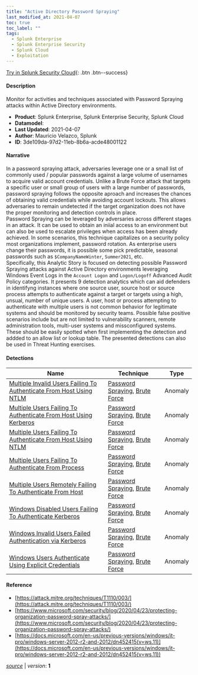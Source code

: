 ```yaml
---
title: "Active Directory Password Spraying"
last_modified_at: 2021-04-07
toc: true
toc_label: ""
tags:
  - Splunk Enterprise
  - Splunk Enterprise Security
  - Splunk Cloud
  - Exploitation
---
```


[Try in Splunk Security Cloud](https://www.splunk.com/en_us/cyber-security.html){: .btn .btn--success}

#### Description

Monitor for activities and techniques associated with Password Spraying attacks within Active Directory environments.

- **Product**: Splunk Enterprise, Splunk Enterprise Security, Splunk Cloud
- **Datamodel**: 
- **Last Updated**: 2021-04-07
- **Author**: Mauricio Velazco, Splunk
- **ID**: 3de109da-97d2-11eb-8b6a-acde48001122

#### Narrative

In a password spraying attack, adversaries leverage one or a small list of commonly used / popular passwords against a large volume of usernames to acquire valid account credentials. Unlike a Brute Force attack that targets a specific user or small group of users with a large number of passwords, password spraying follows the opposite aproach and increases the chances of obtaining valid credentials while avoiding account lockouts. This allows adversaries to remain undetected if the target organization does not have the proper monitoring and detection controls in place.\
Password Spraying can be leveraged by adversaries across different stages in an attack. It can be used to obtain an iniial access to an environment but can also be used to escalate privileges when access has been already achieved. In some scenarios, this technique capitalizes on a security policy most organizations implement, password rotation. As enterprise users change their passwords, it is possible some pick predictable, seasonal passwords such as `$CompanyNameWinter`, `Summer2021`, etc.\
Specifically, this Analytic Story is focused on detecting possible Password Spraying attacks against Active Directory environments leveraging Windows Event Logs in the `Account Logon` and `Logon/Logoff` Advanced Audit Policy categories. It presents 9 detection analytics which can aid defenders in identifyng instances where one source user, source host or source process attempts to authenticate against a target or targets using a high, unsual, number of unique users. A user, host or process attempting to authenticate with multiple users is not common behavior for legitimate systems and should be monitored by security teams. Possible false positive scenarios include but are not limited to vulnerability scanners, remote administration tools, multi-user systems and missconfigured systems. These should be easily spotted when first implementing the detection and addded to an allow list or lookup table. The presented detections can also be used in Threat Hunting exercises.

#### Detections

| Name        | Technique   | Type         |
| ----------- | ----------- |--------------|
| [Multiple Invalid Users Failing To Authenticate From Host Using NTLM](/endpoint/multiple_invalid_users_failing_to_authenticate_from_host_using_ntlm/) | [Password Spraying](/tags/#password-spraying), [Brute Force](/tags/#brute-force)| Anomaly |
| [Multiple Users Failing To Authenticate From Host Using Kerberos](/endpoint/multiple_users_failing_to_authenticate_from_host_using_kerberos/) | [Password Spraying](/tags/#password-spraying), [Brute Force](/tags/#brute-force)| Anomaly |
| [Multiple Users Failing To Authenticate From Host Using NTLM](/endpoint/multiple_users_failing_to_authenticate_from_host_using_ntlm/) | [Password Spraying](/tags/#password-spraying), [Brute Force](/tags/#brute-force)| Anomaly |
| [Multiple Users Failing To Authenticate From Process](/endpoint/multiple_users_failing_to_authenticate_from_process/) | [Password Spraying](/tags/#password-spraying), [Brute Force](/tags/#brute-force)| Anomaly |
| [Multiple Users Remotely Failing To Authenticate From Host](/endpoint/multiple_users_remotely_failing_to_authenticate_from_host/) | [Password Spraying](/tags/#password-spraying), [Brute Force](/tags/#brute-force)| Anomaly |
| [Windows Disabled Users Failing To Authenticate Kerberos](/endpoint/windows_disabled_users_failing_to_authenticate_kerberos/) | [Password Spraying](/tags/#password-spraying), [Brute Force](/tags/#brute-force)| Anomaly |
| [Windows Invalid Users Failed Authentication via Kerberos](/endpoint/windows_invalid_users_failed_authentication_via_kerberos/) | [Password Spraying](/tags/#password-spraying), [Brute Force](/tags/#brute-force)| Anomaly |
| [Windows Users Authenticate Using Explicit Credentials](/endpoint/windows_users_authenticate_using_explicit_credentials/) | [Password Spraying](/tags/#password-spraying), [Brute Force](/tags/#brute-force)| Anomaly |

#### Reference

* [https://attack.mitre.org/techniques/T1110/003/](https://attack.mitre.org/techniques/T1110/003/)
* [https://www.microsoft.com/security/blog/2020/04/23/protecting-organization-password-spray-attacks/](https://www.microsoft.com/security/blog/2020/04/23/protecting-organization-password-spray-attacks/)
* [https://docs.microsoft.com/en-us/previous-versions/windows/it-pro/windows-server-2012-r2-and-2012/dn452415(v=ws.11)](https://docs.microsoft.com/en-us/previous-versions/windows/it-pro/windows-server-2012-r2-and-2012/dn452415(v=ws.11))



[*source*](https://github.com/splunk/security_content/tree/develop/stories/active_directory_password_spraying.yml) \| *version*: **1**